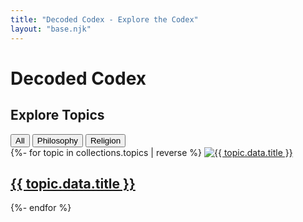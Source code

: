 ```yaml
---
title: "Decoded Codex - Explore the Codex"
layout: "base.njk"
---
```


# Decoded Codex 

## Explore Topics

<div id="search"></div>

<div id="filter-buttons">
  <button class="filter-btn active" data-filter="all">All</button>
  <button class="filter-btn" data-filter="philosophy">Philosophy</button>
  <button class="filter-btn" data-filter="religion">Religion</button>
  </div>

<div id="topic-grid">
  {%- for topic in collections.topics | reverse %}
      <a href="{{ topic.url }}" class="topic-card" data-tags="{{ topic.data.tags | join | downcase }}">
        <img src="{{ topic.data.image }}" alt="{{ topic.data.title }}">
        <div class="topic-card-content">
          <h2>{{ topic.data.title }}</h2>
        </div>
      </a>
  {%- endfor %}
</div>